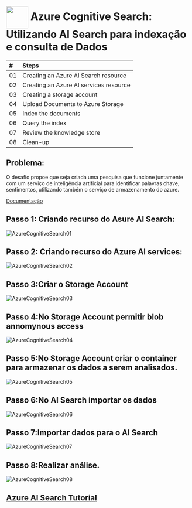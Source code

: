 <h1>
    <a href="https://www.dio.me/">
     <img align="center" width="60px" src="https://hermes.dio.me/lab_projects/badges/619af8f8-d138-4e40-9d48-fec7b318e44d.png"></a>
    <span> 
Azure Cognitive Search: Utilizando AI Search para indexação e consulta de Dados</span>
</h1>
<table>
  <thead>
    <tr align="left">
      <th>#</th>
      <th>Steps</th>
    </tr>
  </thead>
  <tbody align="left">
    <tr>
      <td>01</td>
      <td>Creating an Azure AI Search resource</td>
    </tr>
    <tr>
      <td>02</td>
      <td>Creating an Azure AI services resource</td>
    </tr>
    <tr>
      <td>03</td>
      <td>Creating a storage account</td>
    </tr>
    <tr>
      <td>04</td>
      <td>Upload Documents to Azure Storage</td>
    </tr>
    <tr>
      <td>05</td>
      <td>Index the documents</td>
    </tr>
    <tr>
      <td>06</td>
      <td>Query the index</td>
    </tr>
    <tr>
      <td>07</td>
      <td>Review the knowledge store</td>
    </tr>
    <tr>
      <td>08</td>
      <td>Clean-up</td>
    </tr>
  </tbody>
  <tfoot></tfoot>
</table>

## Problema:

O desafio propoe que seja criada uma pesquisa que funcione juntamente com um serviço de inteligência artificial para identificar palavras chave, sentimentos, utilizando também o serviço de armazenamento do azure.

[Documentação](https://microsoftlearning.github.io/mslearn-ai-fundamentals/Instructions/Labs/11-ai-search.html)

## Passo 1: Criando recurso do Asure AI Search:  
![AzureCognitiveSearch01](https://github.com/SamuelMckensy/DIO-Microsoft-Azure-AI-Fundamentals-LAB-04/assets/138621764/f9fcc8e7-2d08-45e1-9b22-f4c80c9af616)
## Passo 2: Criando recurso do Azure AI services:   

![AzureCognitiveSearch02](https://github.com/SamuelMckensy/DIO-Microsoft-Azure-AI-Fundamentals-LAB-04/assets/138621764/a627416d-b74e-43c4-8451-1f23c99442d5)

## Passo 3:Criar o Storage Account
![AzureCognitiveSearch03](https://github.com/SamuelMckensy/DIO-Microsoft-Azure-AI-Fundamentals-LAB-04/assets/138621764/9822b10e-74f9-4e01-a382-8e38f7349793)

## Passo 4:No Storage Account permitir blob annomynous access
![AzureCognitiveSearch04](https://github.com/SamuelMckensy/DIO-Microsoft-Azure-AI-Fundamentals-LAB-04/assets/138621764/d9cf04ea-df93-4006-b16c-a6899bfef2cd)

## Passo 5:No Storage Account criar o container para armazenar os dados a serem analisados.
![AzureCognitiveSearch05](https://github.com/SamuelMckensy/DIO-Microsoft-Azure-AI-Fundamentals-LAB-04/assets/138621764/a6510c2c-8fb1-4464-8d48-12941fb23414)

## Passo 6:No AI Search importar os dados
![AzureCognitiveSearch06](https://github.com/SamuelMckensy/DIO-Microsoft-Azure-AI-Fundamentals-LAB-04/assets/138621764/2da7816c-dbd0-4815-99e9-b47bca5eff0a)

## Passo 7:Importar dados para o AI Search
![AzureCognitiveSearch07](https://github.com/SamuelMckensy/DIO-Microsoft-Azure-AI-Fundamentals-LAB-04/assets/138621764/957878ab-4108-4bf4-bad5-d85f407198a5)

## Passo 8:Realizar análise.

![AzureCognitiveSearch08](https://github.com/SamuelMckensy/DIO-Microsoft-Azure-AI-Fundamentals-LAB-04/assets/138621764/a0e3e34a-5c70-4c76-b8d0-71fb476295fe)

## [Azure AI Search Tutorial](https://microsoftlearning.github.io/mslearn-ai-fundamentals/Instructions/Labs/11-ai-search.html)
